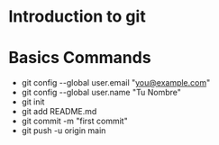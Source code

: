# Introduction to git

# Basics Commands
- git config --global user.email "you@example.com"
- git config --global user.name "Tu Nombre"
- git init
- git add README.md
- git commit -m "first commit"
- git push -u origin main
